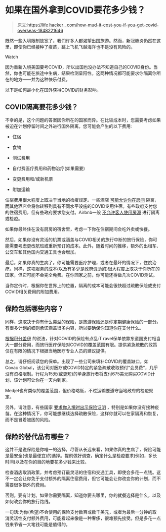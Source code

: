 # 如果在国外拿到COVID要花多少钱？

> 原文:[https://life hacker . com/how-mud-it-cost-you-if-you-get-covid-overseas-1848221646](https://lifehacker.com/how-much-will-it-cost-you-if-you-get-covid-abroad-1848221646)

既然一些入境限制放宽了，我们许多人都渴望出国旅游。然而，新冠肺炎仍然在这里，即使你已经接种了疫苗，跳上飞机飞越海洋也不是没有风险的。

Watch

因为重新入境美国要考COVID，所以出国也没办法不知道自己的COVID身份。当然，你也可能在旅途中生病，结果检测呈阳性。这两种情况都可能要求你隔离你所在的地方——并为这种快乐付费。

以下是如何最小化在国外获得COVID的财务影响。

## COVID隔离要花多少钱？

不幸的是，这个问题的答案因你所在的国家而异。在比较成本时，您需要考虑如果被迫在计划停留时间之外进行国外隔离，您可能会产生的以下费用:

*   住宿

*   食物
*   测试费用
*   自付费医疗费用和药物治疗(如果需要)

*   变更费用和/或新机票
*   附加运输

住宿费用很大程度上取决于当地的检疫规定。一些酒店 [可能允许你在房间](https://www.lonelyplanet.com/articles/contracting-covid-19-while-traveling) 隔离，而其他酒店会将你转移到具有不同水平设施的COVID专用住宿。有些政府支付您的住宿费用，但有些政府要求您支付。Airbnb一般 [不允许客人使用房源](https://www.airbnb.com/resources/hosting-homes/a/your-guest-or-host-may-have-covid-19-now-what-168) 进行隔离或检疫。

如果你最终住在没有厨房的宿舍里，考虑一下你在住宿期间会吃外卖或快餐。

然后，如果你没有灵活的机票或涵盖与COVID相关的旅行中断的旅行保险，你可能需要考虑更改航班或重新预订的成本。此外，随着时间的推移，额外的出租车、公交车和其他国内交通工具也会增加。

最后，如果你真的生病了，你可能需要医疗护理，或者在最坏的情况下，住院治疗。同样，这项服务的成本(以及有多少是政府资助的)很大程度上取决于你所在的国家，但它可能不会完全免费。在你回家之前，你可能还得做几次COVID测试。

当你定价时，根据你在世界上的位置，隔离的成本可能会很快超过疏散保险或支付COVID相关费用的附加费用。

## 保险包括哪些内容？

同样，这取决于你有什么类型的保险，是旅游保险还是你定期健康保险的一部分。有很多计划的细则承诺涵盖很多内容，所以要确保你知道你在支付什么。

[根据积分盖伊](https://thepointsguy.com/news/qa-covac-global/) 的说法，针对COVID的保险有点乱:T ravel保单依靠东道国支付相当大一部分费用，而旅行医疗保险对COVID的覆盖范围有限。提供紧急疏散的政策仅在有限的情况下根据当地医疗专业人员的建议提供。

总之，请仔细阅读您的保单。出现了一些公司来填补COVID的覆盖缺口，如Covac Global，该公司对医疗或COVID特定的紧急疏散收取预付“会员费”，几乎没有资格限制。行程为15天(或更短)的单身旅行者将支付675美元购买COVID计划，该计划可让你在一天内到家。

Medjet也有类似的覆盖范围，但价格略低，不过运输要遵守当地政府的检疫规定。

另外，请注意，有些国家 [要求你入境时出示保险证明](https://lifehacker.com/all-the-essential-travel-documents-you-need-right-now-1848215184) ，特别是如果你没有接种疫苗。在这种情况下，你可能想继续选择疏散保险，这样你就可以在家隔离和恢复，而不是冒着被困的风险。

## 保险的替代品有哪些？

这并不是说保险是你唯一的选择，尽管从长远来看，如果你真的生病了，保险可能是最安全(也是最便宜)的选择。提前做好调查，确定什么是检疫要求(例如，多长时间)以及在你的目的地要花多少钱来比较。

检查酒店取消政策，并考虑预订最灵活的住宿和交通工具，即使会多花一点钱。这不一定会让你免于支付额外的隔离住宿费用，但它可能会让你改变你的计划，而不需要很多额外的费用。

否则，要有计划。如果你需要隔离，知道你要去哪里，你的就餐选择是什么，以及如何改变你的旅行路线。

一句话:为你(希望)不会使用的保险支付数百或数千美元，或者为最后一分钟的取消灵活性支付额外费用，可能看起来像是一种奢侈，很难预先接受。但是多花一点钱来节省一大笔钱可能是值得的。